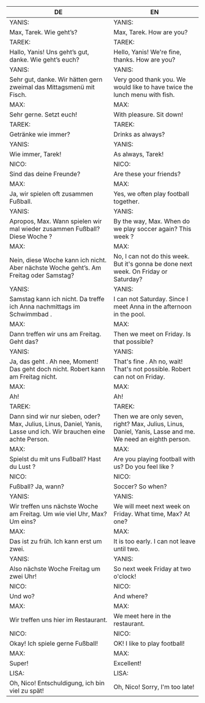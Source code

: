 |DE|EN|
|---|---|
|YANIS:|YANIS:|
|Max, Tarek. Wie geht’s?|Max, Tarek. How are you?|
|TAREK:|TAREK:|
|Hallo, Yanis! Uns geht’s gut, danke. Wie geht’s euch?|Hello, Yanis! We're fine, thanks. How are you?|
|YANIS:|YANIS:|
|Sehr gut, danke. Wir hätten gern zweimal das Mittagsmenü mit Fisch.|Very good thank you. We would like to have twice the lunch menu with fish.|
|MAX:|MAX:|
|Sehr gerne. Setzt euch!|With pleasure. Sit down!|
|TAREK:|TAREK:|
|Getränke wie immer?|Drinks as always?|
|YANIS:|YANIS:|
|Wie immer, Tarek!|As always, Tarek!|
|NICO:|NICO:|
|Sind das deine Freunde?|Are these your friends?|
|MAX:|MAX:|
|Ja, wir spielen oft zusammen Fußball.|Yes, we often play football together.|
|YANIS:|YANIS:|
|Apropos, Max. Wann spielen wir mal wieder zusammen Fußball? Diese Woche ?|By the way, Max. When do we play soccer again? This week ?|
|MAX:|MAX:|
|Nein, diese Woche kann ich nicht. Aber nächste Woche geht’s. Am Freitag oder Samstag?|No, I can not do this week. But it's gonna be done next week. On Friday or Saturday?|
|YANIS:|YANIS:|
|Samstag kann ich nicht. Da treffe ich Anna nachmittags im Schwimmbad .|I can not Saturday. Since I meet Anna in the afternoon in the pool.|
|MAX:|MAX:|
|Dann treffen wir uns am Freitag. Geht das?|Then we meet on Friday. Is that possible?|
|YANIS:|YANIS:|
|Ja, das geht . Ah nee, Moment! Das geht doch nicht. Robert kann am Freitag nicht.|That's fine . Ah no, wait! That's not possible. Robert can not on Friday.|
|MAX:|MAX:|
|Ah!|Ah!|
|TAREK:|TAREK:|
|Dann sind wir nur sieben, oder? Max, Julius, Linus, Daniel, Yanis, Lasse und ich. Wir brauchen eine achte Person.|Then we are only seven, right? Max, Julius, Linus, Daniel, Yanis, Lasse and me. We need an eighth person.|
|MAX:|MAX:|
|Spielst du mit uns Fußball? Hast du Lust ?|Are you playing football with us? Do you feel like ?|
|NICO:|NICO:|
|Fußball? Ja, wann?|Soccer? So when?|
|YANIS:|YANIS:|
|Wir treffen uns nächste Woche am Freitag. Um wie viel Uhr, Max? Um eins?|We will meet next week on Friday. What time, Max? At one?|
|MAX:|MAX:|
|Das ist zu früh. Ich kann erst um zwei.|It is too early. I can not leave until two.|
|YANIS:|YANIS:|
|Also nächste Woche Freitag um zwei Uhr!|So next week Friday at two o'clock!|
|NICO:|NICO:|
|Und wo?|And where?|
|MAX:|MAX:|
|Wir treffen uns hier im Restaurant.|We meet here in the restaurant.|
|NICO:|NICO:|
|Okay! Ich spiele gerne Fußball!|OK! I like to play football!|
|MAX:|MAX:|
|Super!|Excellent!|
|LISA:|LISA:|
|Oh, Nico! Entschuldigung, ich bin viel zu spät!|Oh, Nico! Sorry, I'm too late!|
